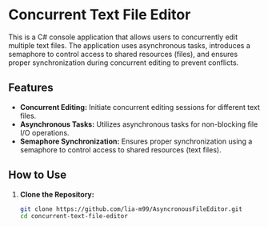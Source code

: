 # Concurrent Text File Editor

This is a C# console application that allows users to concurrently edit multiple text files. The application uses asynchronous tasks, introduces a semaphore to control access to shared resources (files), and ensures proper synchronization during concurrent editing to prevent conflicts.

## Features

- **Concurrent Editing:** Initiate concurrent editing sessions for different text files.
- **Asynchronous Tasks:** Utilizes asynchronous tasks for non-blocking file I/O operations.
- **Semaphore Synchronization:** Ensures proper synchronization using a semaphore to control access to shared resources (text files).

## How to Use

1. **Clone the Repository:**
   ```bash
   git clone https://github.com/lia-m99/AsyncronousFileEditor.git
   cd concurrent-text-file-editor
